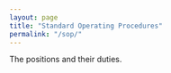 ```yaml
---
layout: page
title: "Standard Operating Procedures"
permalink: "/sop/"
---
```


The positions and their duties.